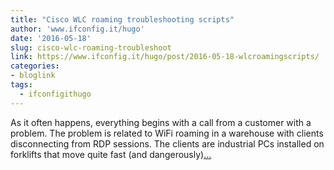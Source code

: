 ```yaml
---
title: "Cisco WLC roaming troubleshooting scripts"
author: 'www.ifconfig.it/hugo'
date: '2016-05-18'
slug: cisco-wlc-roaming-troubleshoot
link: https://www.ifconfig.it/hugo/post/2016-05-18-wlcroamingscripts/
categories:
- bloglink
tags:
  - ifconfigithugo
---
```


As it often happens, everything begins with a call from a customer with a problem. The problem is related to WiFi roaming in a warehouse with clients disconnecting from RDP sessions. The clients are industrial PCs installed on forklifts that move quite fast (and dangerously)[... <i class="fas fa-external-link-alt"></i>](https://www.ifconfig.it/hugo/post/2016-05-18-wlcroamingscripts/)


